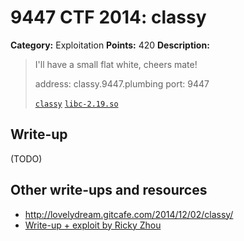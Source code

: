 # 9447 CTF 2014: classy

**Category:** Exploitation
**Points:** 420
**Description:**

> I'll have a small flat white, cheers mate!
>
> address: classy.9447.plumbing
> port: 9447
>
> [`classy`](classy)
> [`libc-2.19.so`](libc-2.19.so)

## Write-up

(TODO)

## Other write-ups and resources

* <http://lovelydream.gitcafe.com/2014/12/02/classy/>
* [Write-up + exploit by Ricky Zhou](https://rzhou.org/~ricky/9447_2014/classy/exploit.py)
